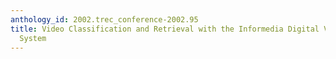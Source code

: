 ```yaml
---
anthology_id: 2002.trec_conference-2002.95
title: Video Classification and Retrieval with the Informedia Digital Video Library
  System
---
```

